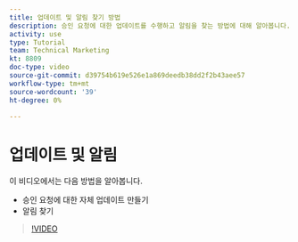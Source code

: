 ```yaml
---
title: 업데이트 및 알림 찾기 방법
description: 승인 요청에 대한 업데이트를 수행하고 알림을 찾는 방법에 대해 알아봅니다.
activity: use
type: Tutorial
team: Technical Marketing
kt: 8809
doc-type: video
source-git-commit: d39754b619e526e1a869deedb38dd2f2b43aee57
workflow-type: tm+mt
source-wordcount: '39'
ht-degree: 0%

---
```


# 업데이트 및 알림

이 비디오에서는 다음 방법을 알아봅니다.

* 승인 요청에 대한 자체 업데이트 만들기
* 알림 찾기

>[!VIDEO](https://video.tv.adobe.com/v/335109/?quality=12)

<!---
learn more URLS
Tag others on updates
Update work
--->
